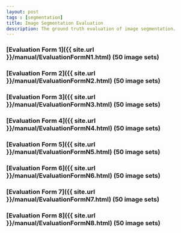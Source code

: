 ```yaml
---
layout: post
tags : [segmentation]
title: Image Segmentation Evaluation
description: The ground truth evaluation of image segmentation.
---
```

    
    
### [__Evaluation Form 1__]({{ site.url }}/manual/EvaluationFormN1.html) (50 image sets)

### [__Evaluation Form 2__]({{ site.url }}/manual/EvaluationFormN2.html) (50 image sets)    

### [__Evaluation Form 3__]({{ site.url }}/manual/EvaluationFormN3.html) (50 image sets)    

### [__Evaluation Form 4__]({{ site.url }}/manual/EvaluationFormN4.html) (50 image sets)    

### [__Evaluation Form 5__]({{ site.url }}/manual/EvaluationFormN5.html) (50 image sets)       

### [__Evaluation Form 6__]({{ site.url }}/manual/EvaluationFormN6.html) (50 image sets)     

### [__Evaluation Form 7__]({{ site.url }}/manual/EvaluationFormN7.html) (50 image sets)    

### [__Evaluation Form 8__]({{ site.url }}/manual/EvaluationFormN8.html) (50 image sets)    




